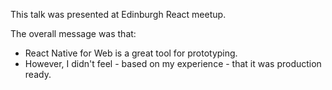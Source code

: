 This talk was presented at Edinburgh React meetup.

The overall message was that:
- React Native for Web is a great tool for prototyping.
- However, I didn't feel - based on my experience - that it was production ready. 
